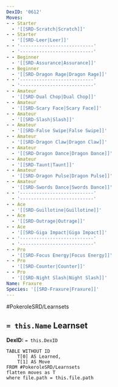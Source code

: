 ```yaml
---
DexID: '0612'
Moves:
- - Starter
  - '[[SRD-Scratch|Scratch]]'
- - Starter
  - '[[SRD-Leer|Leer]]'
- - '---------------------------'
  - '---------------------------'
- - Beginner
  - '[[SRD-Assurance|Assurance]]'
- - Beginner
  - '[[SRD-Dragon Rage|Dragon Rage]]'
- - '---------------------------'
  - '---------------------------'
- - Amateur
  - '[[SRD-Dual Chop|Dual Chop]]'
- - Amateur
  - '[[SRD-Scary Face|Scary Face]]'
- - Amateur
  - '[[SRD-Slash|Slash]]'
- - Amateur
  - '[[SRD-False Swipe|False Swipe]]'
- - Amateur
  - '[[SRD-Dragon Claw|Dragon Claw]]'
- - Amateur
  - '[[SRD-Dragon Dance|Dragon Dance]]'
- - Amateur
  - '[[SRD-Taunt|Taunt]]'
- - Amateur
  - '[[SRD-Dragon Pulse|Dragon Pulse]]'
- - Amateur
  - '[[SRD-Swords Dance|Swords Dance]]'
- - '---------------------------'
  - '---------------------------'
- - Ace
  - '[[SRD-Guillotine|Guillotine]]'
- - Ace
  - '[[SRD-Outrage|Outrage]]'
- - Ace
  - '[[SRD-Giga Impact|Giga Impact]]'
- - '---------------------------'
  - '---------------------------'
- - Pro
  - '[[SRD-Focus Energy|Focus Energy]]'
- - Pro
  - '[[SRD-Counter|Counter]]'
- - Pro
  - '[[SRD-Night Slash|Night Slash]]'
Name: Fraxure
Species: '[[SRD-Fraxure|Fraxure]]'
---
```


#PokeroleSRD/Learnsets

## `= this.Name` Learnset

**DexID:** `= this.DexID`

```dataview
TABLE WITHOUT ID
    T[0] AS Learned,
    T[1] AS Move
FROM #PokeroleSRD/Learnsets
flatten moves as T
where file.path = this.file.path
```
